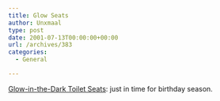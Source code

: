 ```yaml
---
title: Glow Seats
author: Unxmaal
type: post
date: 2001-07-13T00:00:00+00:00
url: /archives/383
categories:
  - General

---
```

<A HREF="http://www.extremeglow.com/toilet_seat.htm">Glow-in-the-Dark Toilet Seats</A>: just in time for birthday season.